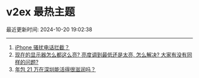 # v2ex 最热主题

最近更新时间: 2024-10-20 19:02:38

--- 
1. [iPhone 骚扰电话拦截？](https://www.v2ex.com/t/1081857) 
2. [现在的显示器怎么都这么亮? 亮度调到最低还是太亮, 怎么解决? 大家有没有同样的问题?](https://www.v2ex.com/t/1081861) 
3. [年包 21 万在深圳能活得很滋润吗？](https://www.v2ex.com/t/1081879) 
